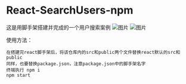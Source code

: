 # React-SearchUsers-npm
这是用脚手架搭建并完成的一个用户搜索案例 
![图片](https://user-images.githubusercontent.com/77259971/167328759-732c85fe-09e3-4174-91cf-8e7e31fc03dc.png)
![图片](https://user-images.githubusercontent.com/77259971/167328737-b784676b-3aff-44e0-b2c2-c3c35ac32301.png)

使用方法：

    在搭建完react脚手架后，将该仓库内的src和public两个文件替换react默认的src和public
    同样，也要替换package.json，注意package.json中的脚手架名字
    终端执行 npm i
    npm start
